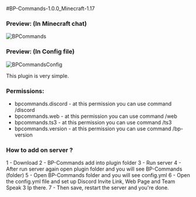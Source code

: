 #BP-Commands-1.0.0_Minecraft-1.17

### Preview: (In Minecraft chat) ###


![BPCommands](https://user-images.githubusercontent.com/70117557/117727839-dc363080-b1e8-11eb-9569-d7c17c0b700d.png)


### Preview: (In Config file) ###


![BPCommandsConfig](https://user-images.githubusercontent.com/70117557/117728080-3df69a80-b1e9-11eb-9956-5d629f06c076.png)



This plugin is very simple.


### Permissions: ###

- bpcommands.discord - at this permission you can use command /discord
- bpcommands.web - at this permission you can use command /web
- bpcommands.ts3 - at this permission you can use command /ts3
- bpcommands.version - at this permission you can use command /bp-version


### How to add on server ? ###

1 - Download
2 - BP-Commands add into plugin folder
3 - Run server
4 - After run server again open plugin folder and you will see BP-Commands (folder) 
5 - Open BP-Commands folder and you will see config.yml
6 - Open the config.yml file and set up Discord Invite Link, Web Page and Team Speak 3 Ip there.
7 - Then save, restart the server and you're done.
